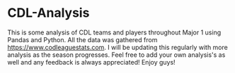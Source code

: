 # CDL-Analysis

This is some analysis of CDL teams and players throughout Major 1 using Pandas and Python. All the data was gathered from https://www.codleaguestats.com. I will be updating this regularly with more analysis as the season progresses. Feel free to add your own analysis's as well and any feedback is always appreciated! Enjoy guys!
